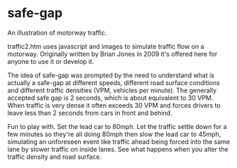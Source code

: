 # safe-gap
 An illustration of motorway traffic. 
 
 traffic2.htm uses javascript and images to simulate traffic flow on a motorway.
 Originally written by Brian Jones in 2009 it's offered here for anyone to use it or develop it.
 
 The idea of safe-gap was prompted by the need to understand what is actually a safe-gap at different speeds, different road surface conditions and different traffic densities (VPM, vehicles per minute). The generally accepted safe gap is 2 seconds, which is about equivalent to 30 VPM. When traffic is very dense it often exceeds 30 VPM and forces drivers to leave less than 2 seconds from cars  in front and behind.
 
 Fun to play with. Set the lead car to 80mph. Let the traffic settle down for a few minutes so they're all doing 80mph then slow the lead car to 45mph, simulating an unforeseen event like traffic ahead being forced into the same lane by slower traffic on inside lanes. See what happens when you alter the traffic density and road surface.
